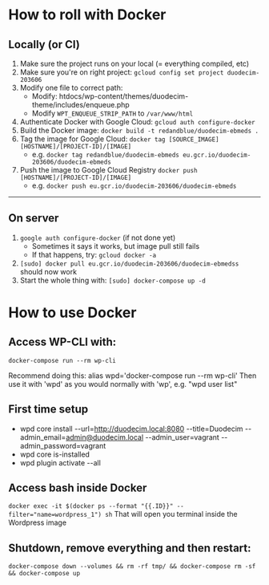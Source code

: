 # How to roll with Docker

## Locally (or CI)

1.  Make sure the project runs on your local (= everything compiled, etc)
2.  Make sure you're on right project: `gcloud config set project duodecim-203606`
3.  Modify one file to correct path:
    * Modify: htdocs/wp-content/themes/duodecim-theme/includes/enqueue.php
    * Modify `WPT_ENQUEUE_STRIP_PATH` to `/var/www/html`
4.  Authenticate Docker with Google Cloud: `gcloud auth configure-docker`
5.  Build the Docker image: `docker build -t redandblue/duodecim-ebmeds .`
6.  Tag the image for Google Cloud: `docker tag [SOURCE_IMAGE] [HOSTNAME]/[PROJECT-ID]/[IMAGE]`
    * e.g. `docker tag redandblue/duodecim-ebmeds eu.gcr.io/duodecim-203606/duodecim-ebmeds`
7.  Push the image to Google Cloud Registry `docker push [HOSTNAME]/[PROJECT-ID]/[IMAGE]`
    * e.g. `docker push eu.gcr.io/duodecim-203606/duodecim-ebmeds`

---

## On server

1.  `google auth configure-docker` (if not done yet)
    * Sometimes it says it works, but image pull still fails
    * If that happens, try: `gcloud docker -a`
2.  `[sudo] docker pull eu.gcr.io/duodecim-203606/duodecim-ebmedss` should now work
3.  Start the whole thing with: `[sudo] docker-compose up -d`

# How to use Docker

## Access WP-CLI with:

`docker-compose run --rm wp-cli`

Recommend doing this: alias wpd='docker-compose run --rm wp-cli'
Then use it with 'wpd' as you would normally with 'wp', e.g. "wpd user list"

## First time setup

* wpd core install --url=http://duodecim.local:8080 --title=Duodecim --admin_email=admin@duodecim.local --admin_user=vagrant --admin_password=vagrant
* wpd core is-installed
* wpd plugin activate --all

## Access bash inside Docker

`docker exec -it $(docker ps --format "{{.ID}}" --filter="name=wordpress_1") sh`
That will open you terminal inside the Wordpress image

## Shutdown, remove everything and then restart:

`docker-compose down --volumes && rm -rf tmp/ && docker-compose rm -sf && docker-compose up`
